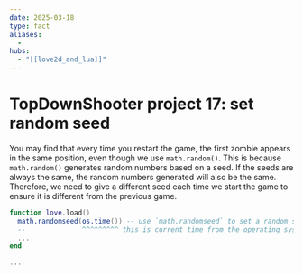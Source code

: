 ```yaml
---
date: 2025-03-18
type: fact
aliases:
  -
hubs:
  - "[[love2d_and_lua]]"
---
```


# TopDownShooter project 17: set random seed

You may find that every time you restart the game, the first zombie appears in the same position, even though we use `math.random()`. This is because `math.random()` generates random numbers based on a seed. If the seeds are always the same, the random numbers generated will also be the same. Therefore, we need to give a different seed each time we start the game to ensure it is different from the previous game.

```lua
function love.load()
  math.randomseed(os.time()) -- use `math.randomseed` to set a random seed
  --              ^^^^^^^^^ this is current time from the operating system of the computer
  ...
end

...

```
